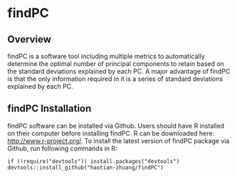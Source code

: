 # findPC
## Overview
findPC is a software tool including multiple metrics to automatically determine the optimal number of principal components to retain based on the standard deviations explained by each PC. A major advantage of findPC is that the only information required in it is a series of standard deviations explained by each PC.

## findPC Installation
findPC software can be installed via Github. Users should have R installed on their computer before installing findPC. R can be downloaded here: http://www.r-project.org/. To install the latest version of findPC package via Github, run following commands in R:

`if (!require("devtools"))
install.packages("devtools")
devtools::install_github("haotian-zhuang/findPC")`
